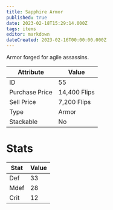 ```yaml
---
title: Sapphire Armor
published: true
date: 2023-02-18T15:29:14.000Z
tags: items
editor: markdown
dateCreated: 2023-02-16T00:00:00.000Z
---
```


Armor forged for agile assassins.

|Attribute|Value|
|-|-|
|ID|55|
|Purchase Price|14,400 Flips|
|Sell Price|7,200 Flips|
|Type|Armor|
|Stackable|No|

# Stats
|Stat|Value|
|-|-|
|Def|33|
|Mdef|28|
|Crit|12|
